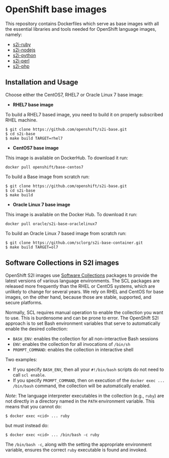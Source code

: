 OpenShift base images
========================================

This repository contains Dockerfiles which serve as base images with all the
essential libraries and tools needed for OpenShift language images, namely:

* [s2i-ruby](https://github.com/openshift/s2i-ruby)
* [s2i-nodejs](https://github.com/openshift/s2i-nodejs)
* [s2i-python](https://github.com/openshift/s2i-python)
* [s2i-perl](https://github.com/openshift/s2i-perl)
* [s2i-php](https://github.com/openshift/s2i-php)

Installation and Usage
------------------------
Choose either the CentOS7, RHEL7 or Oracle Linux 7 base image:
*  **RHEL7 base image**

To build a RHEL7 based image, you need to build it on properly subscribed RHEL machine.

```
$ git clone https://github.com/openshift/s2i-base.git
$ cd s2i-base
$ make build TARGET=rhel7
```

*  **CentOS7 base image**

This image is available on DockerHub. To download it run:

```console
docker pull openshift/base-centos7
```

To build a Base image from scratch run:

```
$ git clone https://github.com/openshift/s2i-base.git
$ cd s2i-base
$ make build
```

* **Oracle Linux 7 base image**

This image is available on the Docker Hub. To download it run:

```console
docker pull oracle/s2i-base-oraclelinux7
```

To build an Oracle Linux 7 based image from scratch run:

```
$ git clone https://github.com/sclorg/s2i-base-container.git
$ make build TARGET=ol7
```

Software Collections in S2I images
--------------------------------
OpenShift S2I images use [Software Collections](https://www.softwarecollections.org/en/)
packages to provide the latest versions of various language environments.
The SCL packages are released more frequently than the RHEL or CentOS systems,
which are unlikely to change for several years.
We rely on RHEL and CentOS for base images, on the other hand,
because those are stable, supported, and secure platforms.

Normally, SCL requires manual operation to enable the collection you want to use.
This is burdensome and can be prone to error.
The OpenShift S2I approach is to set Bash environment variables that
serve to automatically enable the desired collection:

* `BASH_ENV`: enables the collection for all non-interactive Bash sessions
* `ENV`: enables the collection for all invocations of `/bin/sh`
* `PROMPT_COMMAND`: enables the collection in interactive shell

Two examples:
* If you specify `BASH_ENV`, then all your `#!/bin/bash` scripts
do not need to call `scl enable`.
* If you specify `PROMPT_COMMAND`, then on execution of the
`docker exec ... /bin/bash` command, the collection will be automatically enabled.

*Note*:
The language interpreter executables in the collection (e.g., `ruby`)
are not directly in a directory named in the `PATH` environment variable.
This means that you cannot do:

    $ docker exec <cid> ... ruby

but must instead do:

    $ docker exec <cid> ... /bin/bash -c ruby

The `/bin/bash -c`, along with the setting the appropriate environment variable,
ensures the correct `ruby` executable is found and invoked.
